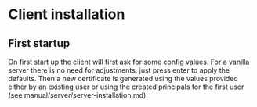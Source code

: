 # Client installation

## First startup

On first start up the client will first ask for some config values.
For a vanilla server there is no need for adjustments, just press enter
to apply the defaults. Then a new certificate is generated using the values
provided either by an existing user or using the created principals for the
first user (see manual/server/server-installation.md).

